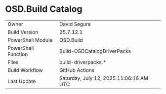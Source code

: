 ﻿# OSD.Build Catalog

| | |
|-|-|
| Owner | David Segura |
| Build Version | 25.7.12.1 |
| PowerShell Module | OSD.Build |
| PowerShell Function | Build-OSDCatalogDriverPacks |
| Files | build-driverpacks.* |
| Build Workflow | GitHub Actions |
| Last Update | Saturday, July 12, 2025 11:06:16 AM UTC |
